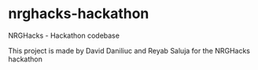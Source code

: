 # nrghacks-hackathon
NRGHacks - Hackathon codebase

This project is made by David Daniliuc and Reyab Saluja for the NRGHacks hackathon
